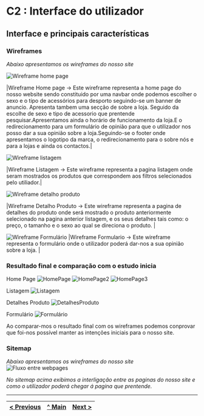 # C2 : Interface do utilizador


## Interface e principais características

### Wireframes

_Abaixo apresentamos os wireframes do nosso site_  

![Wireframe home page](https://github.com/TIWM-Grupo5-2020/Project/blob/master/srcproj/img/WireframeHomePage.png)

|Wireframe Home page -> Este wireframe representa a home page do nosso website sendo constituido por uma navbar onde podemos escolher o sexo e o tipo de acessórios para desporto
seguindo-se um banner de anuncio. Apresenta tambem uma secção de sobre a loja. Seguido da escolhe de sexo e tipo de acessorio que prentende pesquisar.Apresentamos ainda o horário de funcionamento da loja.E o redirecionamento para um formulário de opinião para que o utilizador nos posso dar a sua opinião sobre a loja.Seguindo-se o footer onde apresentamos o logotipo da marca, o redirecionamento para o sobre nós e para a lojas e ainda os contactos.|

![Wireframe listagem](https://github.com/TIWM-Grupo5-2020/Project/blob/master/srcproj/img/WireframeListagem.png)

|Wireframe Listagem -> Este wireframe representa a pagina listagem onde seram mostrados os produtos que correspondem aos filtros selecionados pelo utiliador.|

![Wireframe detalho produto](https://github.com/TIWM-Grupo5-2020/Project/blob/master/srcproj/img/WireframeDetalheProduto.png)

|Wireframe Detalho Produto -> Este wireframe representa a pagina de detalhes do produto onde será mostrado o produto anteriormente selecionado na pagina anterior listagem, e os seus detalhes tais como: o preço, o tamanho e o sexo ao qual se direciona o produto. |

![Wireframe Formulário](https://github.com/TIWM-Grupo5-2020/Project/blob/master/srcproj/img/WireframeFormulario.png)
|Wireframe Formulario -> Este wireframe representa o formulário onde o utilizador poderá dar-nos a sua opinião sobre a loja. |

### Resultado final e comparação com o estudo inicia
 Home Page
![HomePage](https://github.com/TIWM-Grupo5-2020/Project/blob/master/srcproj/img/HomePage1.PNG)
![HomePage2](https://github.com/TIWM-Grupo5-2020/Project/blob/master/srcproj/img/HomePage2.PNG)
![HomePage3](https://github.com/TIWM-Grupo5-2020/Project/blob/master/srcproj/img/HomePage3.PNG)

Listagem
![Listagem](https://github.com/TIWM-Grupo5-2020/Project/blob/master/srcproj/img/Listagem1.PNG)

Detalhes Produto
![DetalhesProduto](https://github.com/TIWM-Grupo5-2020/Project/blob/master/srcproj/img/DetalhesProduto.PNG)

Formulário
![Formulário](https://github.com/TIWM-Grupo5-2020/Project/blob/master/srcproj/img/Formulário.PNG)


Ao comparar-mos o resultado final com os wireframes podemos conprovar que foi-nos possível manter as intenções iniciais para o nosso site.

### Sitemap

_Abaixo apresentamos os wireframes do nosso site_  
![Fluxo entre webpages](https://github.com/TIWM-Grupo5-2020/Project/blob/master/srcproj/img/Fluxo%20site%20TI.jpeg)

_No sitemap acima exibimos a interligação entre as paginas do nosso site e como o utilizador poderá chegar á pagina que prentende._
 



---
[< Previous](c1.md) | [^ Main](https://github.com/exemploTrabalho/report) | [Next >](c3.md)
:--- | :---: | ---: 
